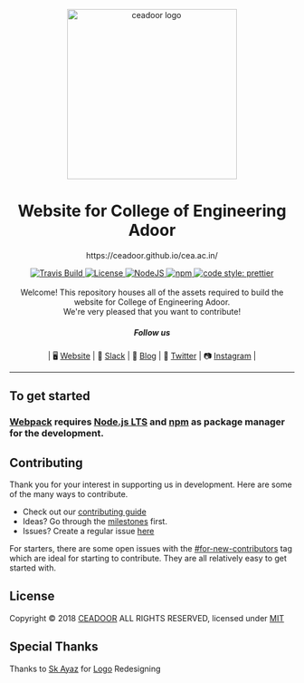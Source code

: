 <p align="center"><a href="http://cea.ac.in" title="ceadoor"><img src="https://github.com/ceadoor/cea.ac.in/raw/master/src/assets/Logo%20Redesign/PNG%201080P.png" alt="ceadoor logo" width="300" /></a></p>

<h1 align="center">Website for College of Engineering Adoor</h1>

<p align="center">https://ceadoor.github.io/cea.ac.in/</p>

<div align="center">
  <a href="https://travis-ci.org/ceadoor/cea.ac.in">
    <img src="https://api.travis-ci.org/ceadoor/cea.ac.in.svg?branch=master" alt="Travis Build" />
  </a>
  <a href="https://github.com/ceadoor/cea.ac.in/blob/master/LICENSE">
    <img src="https://img.shields.io/badge/license-MIT-blue.svg" alt="License" />
  </a>
  <a href="https://nodejs.org/en/download/">
    <img src="https://img.shields.io/badge/node%40LTS-%3E%3D8.12.0%20-orange.svg" alt="NodeJS" />
  </a>
  <a href="https://www.npmjs.com/get-npm">
    <img src="https://img.shields.io/badge/npm-%3E%3D6.4.1-lightgrey.svg" alt="npm" />
  </a>
  <a href="https://github.com/prettier/prettier">
    <img src="https://img.shields.io/badge/code_style-prettier-ff69b4.svg" alt="code style: prettier" />
  </a>
</div>

<br />
<div align="center">
Welcome! This repository houses all of the assets required to build the website for College of Engineering Adoor. <br />We're very pleased that you want to contribute!

##### Follow us

| 🖥 [Website](https://ceadoor.github.io/cea.ac.in/) | 💬 [Slack](https://kutt.it/join-ceadoor) | 🚀 [Blog](#) | 🐥 [Twitter](#) | 📷 [Instagram](https://www.instagram.com/tracecea?r=nametag) |


--------
</div>

## To get started

### [Webpack](https://webpack.js.org/) requires [Node.js LTS](https://nodejs.org/en/download/) and [npm](https://www.npmjs.com/get-npm) as package manager for the development.

## Contributing

Thank you for your interest in supporting us in development. Here are some of the many ways to contribute.

* Check out our [contributing guide](CONTRIBUTING.md)
* Ideas? Go through the [milestones](https://github.com/ceadoor/cea.ac.in/milestones) first.
* Issues? Create a regular issue [here](https://github.com/ceadoor/cea.ac.in/issues/new)

For starters, there are some open issues with the [#for-new-contributors](https://github.com/ceadoor/cea.ac.in/issues?q=is%3Aissue+is%3Aopen+label%3Afor-new-contributors) tag which are ideal for starting to contribute. They are all relatively easy to get started with.

## License

Copyright © 2018 [CEADOOR](http://cea.ac.in) ALL RIGHTS RESERVED, licensed under [MIT](https://github.com/ceadoor/cea.ac.in/blob/master/LICENSE)

## Special Thanks

Thanks to [Sk Ayaz](https://github.com/Ayaz1997) for [Logo](https://github.com/ceadoor/cea.ac.in/raw/master/src/assets/Logo%20Redesign/PNG%201080P.png) Redesigning